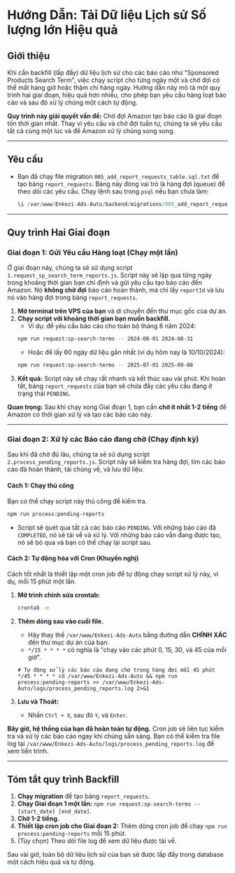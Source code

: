 # Hướng Dẫn: Tải Dữ liệu Lịch sử Số lượng lớn Hiệu quả

## Giới thiệu

Khi cần backfill (lấp đầy) dữ liệu lịch sử cho các báo cáo như "Sponsored Products Search Term", việc chạy script cho từng ngày một và chờ đợi có thể mất hàng giờ hoặc thậm chí hàng ngày. Hướng dẫn này mô tả một quy trình hai giai đoạn, hiệu quả hơn nhiều, cho phép bạn yêu cầu hàng loạt báo cáo và sau đó xử lý chúng một cách tự động.

**Quy trình này giải quyết vấn đề:** Chờ đợi Amazon tạo báo cáo là giai đoạn tốn thời gian nhất. Thay vì yêu cầu và chờ đợi tuần tự, chúng ta sẽ yêu cầu tất cả cùng một lúc và để Amazon xử lý chúng song song.

---

## Yêu cầu

-   Bạn đã chạy file migration `005_add_report_requests_table.sql.txt` để tạo bảng `report_requests`. Bảng này đóng vai trò là hàng đợi (queue) để theo dõi các yêu cầu. Chạy lệnh sau trong `psql` nếu bạn chưa làm:
    ```sql
    \i /var/www/Enkezi-Ads-Auto/backend/migrations/005_add_report_requests_table.sql.txt
    ```

---

## Quy trình Hai Giai đoạn

### Giai đoạn 1: Gửi Yêu cầu Hàng loạt (Chạy một lần)

Ở giai đoạn này, chúng ta sẽ sử dụng script `1.request_sp_search_term_reports.js`. Script này sẽ lặp qua từng ngày trong khoảng thời gian bạn chỉ định và gửi yêu cầu tạo báo cáo đến Amazon. Nó **không chờ đợi** báo cáo hoàn thành, mà chỉ lấy `reportId` và lưu nó vào hàng đợi trong bảng `report_requests`.

1.  **Mở terminal trên VPS của bạn** và di chuyển đến thư mục gốc của dự án.
2.  **Chạy script với khoảng thời gian bạn muốn backfill.**
    -   Ví dụ: để yêu cầu báo cáo cho toàn bộ tháng 8 năm 2024:
    ```bash
    npm run request:sp-search-terms -- 2024-08-01 2024-08-31
    ```
    -   Hoặc để lấy 60 ngày dữ liệu gần nhất (ví dụ hôm nay là 10/10/2024):
    ```bash
    npm run request:sp-search-terms -- 2025-07-01 2025-09-08
    ```
3.  **Kết quả:** Script này sẽ chạy rất nhanh và kết thúc sau vài phút. Khi hoàn tất, bảng `report_requests` của bạn sẽ chứa đầy các yêu cầu đang ở trạng thái `PENDING`.

**Quan trọng:** Sau khi chạy xong Giai đoạn 1, bạn cần **chờ ít nhất 1-2 tiếng** để Amazon có thời gian xử lý và tạo các báo cáo này.

---

### Giai đoạn 2: Xử lý các Báo cáo đang chờ (Chạy định kỳ)

Sau khi đã chờ đủ lâu, chúng ta sẽ sử dụng script `2.process_pending_reports.js`. Script này sẽ kiểm tra hàng đợi, tìm các báo cáo đã hoàn thành, tải chúng về, và lưu dữ liệu.

#### Cách 1: Chạy thủ công

Bạn có thể chạy script này thủ công để kiểm tra.

```bash
npm run process:pending-reports
```
-   Script sẽ quét qua tất cả các báo cáo `PENDING`. Với những báo cáo đã `COMPLETED`, nó sẽ tải về và xử lý. Với những báo cáo vẫn đang được tạo, nó sẽ bỏ qua và bạn có thể chạy lại script sau.

#### Cách 2: Tự động hóa với Cron (Khuyến nghị)

Cách tốt nhất là thiết lập một cron job để tự động chạy script xử lý này, ví dụ, mỗi 15 phút một lần.

1.  **Mở trình chỉnh sửa crontab:**
    ```bash
    crontab -e
    ```
2.  **Thêm dòng sau vào cuối file.**
    -   Hãy thay thế `/var/www/Enkezi-Ads-Auto` bằng đường dẫn **CHÍNH XÁC** đến thư mục dự án của bạn.
    -   `*/15 * * * *` có nghĩa là "chạy vào các phút 0, 15, 30, và 45 của mỗi giờ".

    ```cron
    # Tự động xử lý các báo cáo đang chờ trong hàng đợi mỗi 45 phút
    */45 * * * * cd /var/www/Enkezi-Ads-Auto && npm run process:pending-reports >> /var/www/Enkezi-Ads-Auto/logs/process_pending_reports.log 2>&1
    ```

3.  **Lưu và Thoát:**
    -   Nhấn `Ctrl + X`, sau đó `Y`, và `Enter`.

**Bây giờ, hệ thống của bạn đã hoàn toàn tự động.** Cron job sẽ liên tục kiểm tra và xử lý các báo cáo ngay khi chúng sẵn sàng. Bạn có thể kiểm tra file log tại `/var/www/Enkezi-Ads-Auto/logs/process_pending_reports.log` để xem tiến trình.

---

## Tóm tắt quy trình Backfill

1.  **Chạy migration** để tạo bảng `report_requests`.
2.  **Chạy Giai đoạn 1 một lần:** `npm run request:sp-search-terms -- [start_date] [end_date]`.
3.  **Chờ 1-2 tiếng.**
4.  **Thiết lập cron job cho Giai đoạn 2:** Thêm dòng cron job để chạy `npm run process:pending-reports` mỗi 15 phút.
5.  (Tùy chọn) Theo dõi file log để xem dữ liệu được tải về.

Sau vài giờ, toàn bộ dữ liệu lịch sử của bạn sẽ được lấp đầy trong database một cách hiệu quả và tự động.